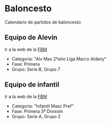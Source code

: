 # Baloncesto

Calendario de partidos de baloncesto

## Equipo de Alevín

Ir a la web de la [FBM](https://fbm.es/es/horarios-y-resultados)

- Categoría: "Alv Mas 2ºaño Liga Marco Aldany"
- Fase: Primera
- Grupo: Serie B, Grupo 7

## Equipo de infantil

Ir a la web de la [FBM](https://fbm.es/es/horarios-y-resultados)

- Categoría: "Infantil Masc Pref"
- Fase: Primera 3ª División
- Grupo: Serie A, Grupo 2
